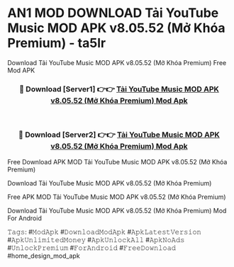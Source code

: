 # AN1 MOD DOWNLOAD Tải YouTube Music MOD APK v8.05.52 (Mở Khóa Premium) - ta5lr
Download Tải YouTube Music MOD APK v8.05.52 (Mở Khóa Premium) Free Mod APK

<div align="center">
<h3>🔴 Download [Server1] 👉👉 <a href="https://apk-comot.site?title=Tải_YouTube_Music_MOD_APK_v8.05.52_(Mở_Khóa_Premium)">Tải YouTube Music MOD APK v8.05.52 (Mở Khóa Premium) Mod Apk</a></h3><br>

<h3>🔴 Download [Server2] 👉👉 <a href="https://apk-comot.site?title=Tải_YouTube_Music_MOD_APK_v8.05.52_(Mở_Khóa_Premium)">Tải YouTube Music MOD APK v8.05.52 (Mở Khóa Premium) Mod Apk</a></h3>
</div>


Free Download APK MOD Tải YouTube Music MOD APK v8.05.52 (Mở Khóa Premium)

Download Tải YouTube Music MOD APK v8.05.52 (Mở Khóa Premium) 

Free APK MOD Tải YouTube Music MOD APK v8.05.52 (Mở Khóa Premium) 

Download Tải YouTube Music MOD APK v8.05.52 (Mở Khóa Premium) Mod For Android

𝚃𝚊𝚐𝚜: #𝙼𝚘𝚍𝙰𝚙𝚔 #𝙳𝚘𝚠𝚗𝚕𝚘𝚊𝚍𝙼𝚘𝚍𝙰𝚙𝚔 #𝙰𝚙𝚔𝙻𝚊𝚝𝚎𝚜𝚝𝚅𝚎𝚛𝚜𝚒𝚘𝚗 #𝙰𝚙𝚔𝚄𝚗𝚕𝚒𝚖𝚒𝚝𝚎𝚍𝙼𝚘𝚗𝚎𝚢 #𝙰𝚙𝚔𝚄𝚗𝚕𝚘𝚌𝚔𝙰𝚕𝚕 #𝙰𝚙𝚔𝙽𝚘𝙰𝚍𝚜 #𝚄𝚗𝚕𝚘𝚌𝚔𝙿𝚛𝚎𝚖𝚒𝚞𝚖 #𝙵𝚘𝚛𝙰𝚗𝚍𝚛𝚘𝚒𝚍 #𝙵𝚛𝚎𝚎𝙳𝚘𝚠𝚗𝚕𝚘𝚊𝚍 #home_design_mod_apk